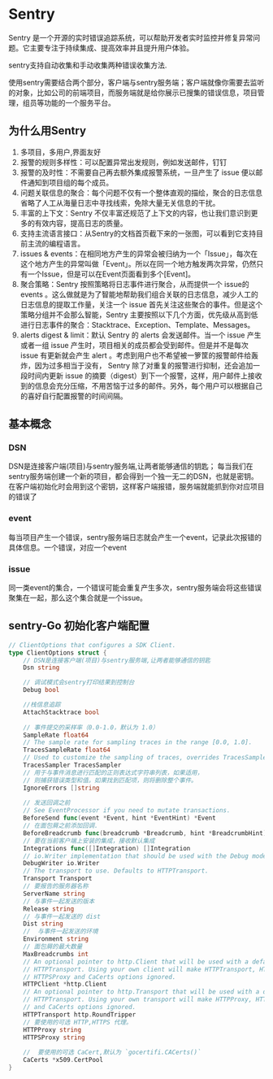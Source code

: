 # Sentry
Sentry 是一个开源的实时错误追踪系统，可以帮助开发者实时监控并修复异常问题。它主要专注于持续集成、提高效率并且提升用户体验。


sentry支持自动收集和手动收集两种错误收集方法.

使用sentry需要结合两个部分，客户端与sentry服务端；客户端就像你需要去监听的对象，比如公司的前端项目，而服务端就是给你展示已搜集的错误信息，项目管理，组员等功能的一个服务平台。


## 为什么用Sentry

1. 多项目，多用户,界面友好
2. 报警的规则多样性：可以配置异常出发规则，例如发送邮件，钉钉
3. 报警的及时性：不需要自己再去额外集成报警系统，一旦产生了 issue 便以邮件通知到项目组的每个成员。
4. 问题关联信息的聚合：每个问题不仅有一个整体直观的描绘，聚合的日志信息省略了人工从海量日志中寻找线索，免除大量无关信息的干扰。
5. 丰富的上下文：Sentry 不仅丰富还规范了上下文的内容，也让我们意识到更多的有效内容，提高日志的质量。
6. 支持主流语言接口：从Sentry的文档首页截下来的一张图，可以看到它支持目前主流的编程语言。
7. issues & events：在相同地方产生的异常会被归纳为一个「Issue」，每次在这个地方产生的异常叫做「Event」。所以在同一个地方触发两次异常，仍然只有一个Issue，但是可以在Event页面看到多个[Event]。
8. 聚合策略：Sentry 按照策略将日志事件进行聚合，从而提供一个 issue的events 。这么做就是为了智能地帮助我们组合关联的日志信息，减少人工的日志信息的提取工作量，关注一个 issue 首先关注这些聚合的事件。但是这个策略分组并不会那么智能，Sentry 主要按照以下几个方面，优先级从高到低进行日志事件的聚合：Stacktrace、Exception、Template、Messages。
9. alerts digest & limit：默认 Sentry 的 alerts 会发送邮件。当一个 issue 产生或者一组 issue 产生时，项目相关的成员都会受到邮件。但是并不是每次 issue 有更新就会产生 alert 。考虑到用户也不希望被一箩筐的报警邮件给轰炸，因为过多相当于没有， Sentry 除了对重复的报警进行抑制，还会追加一段时间内更新 issue 的摘要（digest）到下一个报警，这样，用户邮件上接收到的信息会充分压缩，不用苦恼于过多的邮件。另外，每个用户可以根据自己的喜好自行配置报警的时间间隔。


## 基本概念

### DSN
DSN是连接客户端(项目)与sentry服务端,让两者能够通信的钥匙；
每当我们在sentry服务端创建一个新的项目，都会得到一个独一无二的DSN，也就是密钥。在客户端初始化时会用到这个密钥，这样客户端报错，服务端就能抓到你对应项目的错误了


### event

每当项目产生一个错误，sentry服务端日志就会产生一个event，记录此次报错的具体信息。一个错误，对应一个event


### issue

同一类event的集合，一个错误可能会重复产生多次，sentry服务端会将这些错误聚集在一起，那么这个集合就是一个issue。




## sentry-Go 初始化客户端配置
```go
// ClientOptions that configures a SDK Client.
type ClientOptions struct {
	// DSN是连接客户端(项目)与sentry服务端,让两者能够通信的钥匙
	Dsn string

    // 调试模式会sentry打印结果到控制台
	Debug bool

    //栈信息追踪
	AttachStacktrace bool
	
	// 事件提交的采样率（0.0-1.0，默认为 1.0）
	SampleRate float64
	// The sample rate for sampling traces in the range [0.0, 1.0].
	TracesSampleRate float64
	// Used to customize the sampling of traces, overrides TracesSampleRate.
	TracesSampler TracesSampler
    // 用于与事件消息进行匹配的正则表达式字符串列表，如果适用，
    // 则捕获错误类型和值。如果找到匹配项，则将删除整个事件。
	IgnoreErrors []string
	
	// 发送回调之前
	// See EventProcessor if you need to mutate transactions.
	BeforeSend func(event *Event, hint *EventHint) *Event
	// 在面包屑之前添加回调.
	BeforeBreadcrumb func(breadcrumb *Breadcrumb, hint *BreadcrumbHint) *Breadcrumb
	// 要在当前客户端上安装的集成，接收默认集成
	Integrations func([]Integration) []Integration
	// io.Writer implementation that should be used with the Debug mode.
	DebugWriter io.Writer
	// The transport to use. Defaults to HTTPTransport.
	Transport Transport
	// 要报告的服务器名称
	ServerName string
	// 与事件一起发送的版本
	Release string
	// 与事件一起发送的 dist
	Dist string
	//  与事件一起发送的环境
	Environment string
	// 面包屑的最大数量
	MaxBreadcrumbs int
	// An optional pointer to http.Client that will be used with a default
	// HTTPTransport. Using your own client will make HTTPTransport, HTTPProxy,
	// HTTPSProxy and CaCerts options ignored.
	HTTPClient *http.Client
	// An optional pointer to http.Transport that will be used with a default
	// HTTPTransport. Using your own transport will make HTTPProxy, HTTPSProxy
	// and CaCerts options ignored.
	HTTPTransport http.RoundTripper
	// 要使用的可选 HTTP,HTTPS 代理。
	HTTPProxy string
	HTTPSProxy string
	
	//  要使用的可选 CaCert,默认为 `gocertifi.CACerts()`
	CaCerts *x509.CertPool
}
```